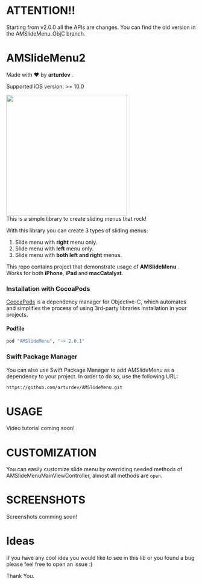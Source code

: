 <h1><b>ATTENTION</b>‼️<br></h1>
Starting from v2.0.0 all the APIs are changes. You can find the old version in the AMSlideMenu_ObjC branch.


AMSlideMenu2  
===========

Made with ❤️ by <b> arturdev </b>.

Supported iOS version: >= 10.0

<img src="https://raw.github.com/arturdev/AMSlideMenu/master/AMSlideMenuDemo-with%20Storyboard/AMSlideMenu/demo.gif" width=320><br>
This is a simple library to create sliding menus that rock!

With this library you can create 3 types of sliding menus: <br>
1. Slide menu with <b>right</b> menu only. <br>
2. Slide menu with <b>left</b> menu only. <br>
3. Slide menu with <b>both left and right</b> menus. <br>


This repo contains project that demonstrate usage of <b> AMSlideMenu </b>.<br>
Works for both <b>iPhone</b>, <b>iPad</b> and <b>macCatalyst</b>.


### Installation with CocoaPods

[CocoaPods](http://cocoapods.org) is a dependency manager for Objective-C, which automates and simplifies the process of using 3rd-party libraries installation in your projects.

#### Podfile

```ruby
pod "AMSlideMenu", "~> 2.0.1"
```

### Swift Package Manager
You can also use Swift Package Manager to add AMSlideMenu as a dependency to your project. In order to do so, use the following URL:

```bash
https://github.com/arturdev/AMSlideMenu.git
```

USAGE
======================
Video tutorial coming soon!



CUSTOMIZATION
=============

You can easily customize slide menu by overriding needed methods of AMSlideMenuMainViewController, almost all methods are `open`. 


SCREENSHOTS
===========

Screenshots comming soon!

Ideas
===========
If you have any cool idea you would like to see in this lib or you found a bug please feel free to open an issue :)

Thank You.
